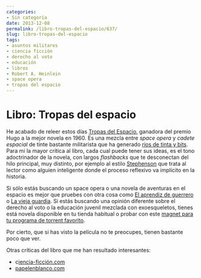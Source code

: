 ```yaml
---
categories:
- Sin categoría
date: 2013-12-08
permalink: /libro-tropas-del-espacio/637/
slug: libro-tropas-del-espacio
tags:
- asuntos militares
- ciencia ficción
- derecho al voto
- educación
- libros
- Robert A. Heinlein
- space opera
- tropas del espacio
---
```


# Libro: Tropas del espacio

He acabado de releer estos días [Tropas del Espacio](http://es.wikipedia.org/wiki/Starship_Troopers_(novela)), ganadora del premio Hugo a la mejor novela en 1960. Es una mezcla entre *space opera* y *cadete espacial* de tinte bastante militarista que ha generado [rios de tinta y bits](http://rescepto.wordpress.com/2012/03/28/tropas-del-espacio/). Para mi la mayor crítica al libro, cada cual puede tener sus ideas, es el tono adoctrinador de la novela, con largos *flashbacks* que te desconectan del hilo principal, muy distinto, por ejemplo al estilo [Stephenson](http://conocimientoabierto.es/la-era-del-diamante-ciencia-ficcion/519/) que trata al lector como alguien inteligente donde el proceso reflexivo va implícito en la historia.

Si sólo estás buscando un space opera o una novela de aventuras en el espacio es mejor que pruebes con otra cosa como [El aprendiz de guerrero](http://conocimientoabierto.es/libro-el-aprendiz-de-guerrero/177/) o [La vieja guardia](http://en.wikipedia.org/wiki/Old_Man%27s_War). Si estás buscando una opinión diferente sobre el derecho al voto o la educación juvenil mezclada con exoesqueletos, tienes está novela disponible en tu tienda habitual o probar con este [magnet para tu programa de torrent favorito](http://mgnet.me/iQx93).

Por cierto, que si has visto la película no te preocupes, tienen bastante poco que ver.

Otras críticas del libro que me han resultado interesantes:

- c[iencia-ficción.com](http://www.ciencia-ficcion.com/opinion/op00072.htm)
- [papelenblanco.com](http://www.papelenblanco.com/novela/tropas-del-espacio-de-robert-a-heinlein)
